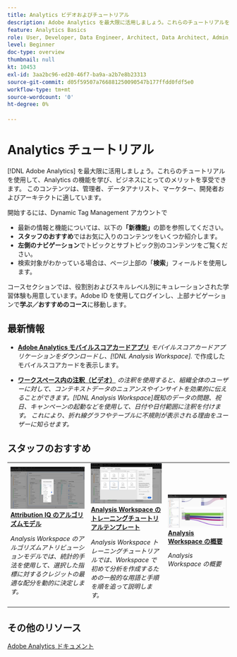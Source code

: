 ```yaml
---
title: Analytics ビデオおよびチュートリアル
description: Adobe Analytics を最大限に活用しましょう。これらのチュートリアルを使用して、Analytics の機能を学び、ビジネスにとってのメリットを享受できます。 このコンテンツは、管理者、データアナリスト、マーケター、開発者およびアーキテクトに適しています。
feature: Analytics Basics
role: User, Developer, Data Engineer, Architect, Data Architect, Admin, Leader
level: Beginner
doc-type: overview
thumbnail: null
kt: 10453
exl-id: 3aa2bc96-ed20-46f7-ba9a-a2b7e8b23313
source-git-commit: d05f59507a766881250090547b177ffdd0fdf5e0
workflow-type: tm+mt
source-wordcount: '0'
ht-degree: 0%

---
```




# Analytics チュートリアル

[!DNL Adobe Analytics] を最大限に活用しましょう。これらのチュートリアルを使用して、Analytics の機能を学び、ビジネスにとってのメリットを享受できます。 このコンテンツは、管理者、データアナリスト、マーケター、開発者およびアーキテクトに適しています。

開始するには、Dynamic Tag Management アカウントで

* 最新の情報と機能については、以下の&#x200B;**「新機能」**&#x200B;の節を参照してください。
* **スタッフのおすすめ**&#x200B;ではお気に入りのコンテンツをいくつか紹介します。
* **左側のナビゲーション**&#x200B;でトピックとサブトピック別のコンテンツをご覧ください。
* 検索対象がわかっている場合は、ページ上部の「**検索**」フィールドを使用します。

コースセクションでは、役割別およびスキルレベル別にキュレーションされた学習体験も用意しています。Adobe ID を使用してログインし、上部ナビゲーションで&#x200B;**学ぶ／おすすめのコース**&#x200B;に移動します。

<div id="whats-new-section">

## 最新情報

* **[Adobe Analytics モバイルスコアカードアプリ](additional-tools/analytics-dashboards/adobe-analytics-dashboards-in-app-experience.md)**
   *モバイルスコアカードアプリケーションをダウンロードし、[!DNL Analysis Workspace].* で作成したモバイルスコアカードを表示します。

* **[ワークスペース内の注釈（ビデオ）](analysis-workspace/navigating-workspace-projects/annotations-in-analysis-workspace.md)**
   *の注釈を使用すると、組織全体のユーザーに対して、コンテキストデータのニュアンスやインサイトを効果的に伝えることができます。[!DNL Analysis Workspace]既知のデータの問題、祝日、キャンペーンの起動などを使用して、日付や日付範囲に注釈を付けます。 これにより、折れ線グラフやテーブルに不規則が表示される理由をユーザーに知らせます。*

</div>

<div id="recs-overview-body-1"></div>
<div id="recs-overview-body-2"></div>
<div id="recs-overview-body-3"></div>
<div id="recs-overview-body-4"></div>
<div id="recs-overview-body-5"></div>
<div id="recs-overview-body-6"></div>

<div id="staff-picks-section">

## スタッフのおすすめ

<table>
<tr>
  <td>
    <a href="analysis-workspace/attribution-iq/algorithmic-model-in-attribution-iq.md">
      <img alt="Attribution IQ のアルゴリズムモデル" src="assets/36205.jpg" />
    </a>
    <div>
      <a href="analysis-workspace/attribution-iq/algorithmic-model-in-attribution-iq.md">
    <strong>Attribution IQ のアルゴリズムモデル</strong>
    </a>
    </div>
    <p>
    <em>Analysis Workspace のアルゴリズムアトリビューションモデルでは、統計的手法を使用して、選択した指標に対するクレジットの最適な配分を動的に決定します。</em>
    <p>
  </td>
   <td>
    <a href="analysis-workspace/navigating-workspace-projects/training-tutorial-template-in-analysis-workspace.md">
      <img alt="Analysis Workspace のトレーニングチュートリアルテンプレート" src="assets/33773.jpg" />
    </a>
    <div>
      <a href="analysis-workspace/navigating-workspace-projects/training-tutorial-template-in-analysis-workspace.md">
    <strong>Analysis Workspace のトレーニングチュートリアルテンプレート</strong>
    </a>
    </div>
    <p>
    <em>Analysis Workspace トレーニングチュートリアルでは、Workspace で初めて分析を作成するための一般的な用語と手順を順を追って説明します。</em>
    <p>
  </td>
  <td>
    <a href="analysis-workspace/analysis-workspace-basics/analysis-workspace-overview.md">
      <img alt="「Analysis Workspace の概要」ビデオのサムネール画像" src="assets/thumb_analysis-workspace-overview.png" />
    </a>
    <div>
      <a href="analysis-workspace/analysis-workspace-basics/analysis-workspace-overview.md">
    <strong>Analysis Workspace の概要</strong>
    </a>
    </div>
    <p>
    <em>Analysis Workspace の概要</em>
    <p>
  </td>
</tr>
</table>

</div>

## その他のリソース

[Adobe Analytics ドキュメント](https://experienceleague.adobe.com/docs/analytics.html?lang=ja)

